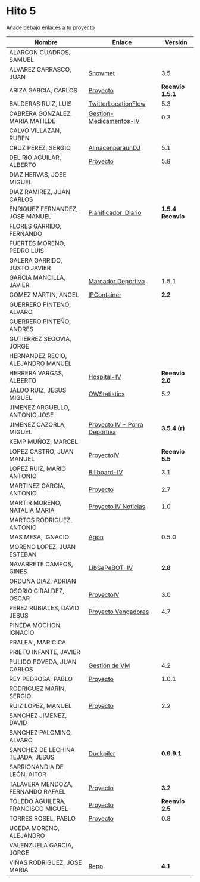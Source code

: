 # Hito 5

Añade debajo enlaces a tu proyecto

| Nombre | Enlace | Versión |
|--------|--------|---------|
| ALARCON CUADROS, SAMUEL| | |
| ALVAREZ CARRASCO, JUAN| [Snowmet](https://github.com/vaderrama/Proyecto-IV) |  3.5 |
| ARIZA GARCIA, CARLOS|[Proyecto](https://github.com/AGCarlos/IV_1819_Proyecto) | **Reenvío 1.5.1** |
| BALDERAS RUIZ, LUIS| [TwitterLocationFlow](https://github.com/luisbalru/TwitterLocationFlow) | 5.3 |
| CABRERA GONZALEZ, MARIA MATILDE|[Gestion-Medicamentos-IV](https://github.com/mati3/Gestion-Medicamentos-IV) | 0.3|
| CALVO VILLAZAN, RUBEN| | |
| CRUZ PEREZ, SERGIO|[AlmacenparaunDJ](https://github.com/SergioCruzPerez/InfraestructuraVirtual.git) | 5.1 |
| DEL RIO AGUILAR, ALBERTO| [Proyecto](https://github.com/berbus/proyectoIV) | 5.8 |
| DIAZ HERVAS, JOSE MIGUEL| | |
| DIAZ RAMIREZ, JUAN CARLOS| | |
| ENRIQUEZ FERNANDEZ, JOSE MANUEL| [Planificador_Diario](https://github.com/jomaenfe/Planificador_diario-IV1819) | **1.5.4 Reenvío** |
| FLORES GARRIDO, FERNANDO| | |
| FUERTES MORENO, PEDRO LUIS| | |
| GALERA GARRIDO, JUSTO JAVIER| | |
| GARCIA MANCILLA, JAVIER|[Marcador Deportivo](https://github.com/JaviMancilla/MarcadorDeportivo_IV1819) | 1.5.1 |
| GOMEZ MARTIN, ANGEL| [IPContainer](https://github.com/harvestcore/IPContainer) | **2.2** |
| GUERRERO PINTEÑO, ALVARO| | |
| GUERRERO PINTEÑO, ANDRES| | |
| GUTIERREZ SEGOVIA, JORGE| | |
| HERNANDEZ RECIO, ALEJANDRO MANUEL| | |
| HERRERA VARGAS, ALBERTO| [Hospital-IV](https://github.com/alberturria/Hospital) | **Reenvío 2.0** |
| JALDO RUIZ, JESUS MIGUEL| [OWStatistics](https://github.com/JmZero/Proyecto-IV) | 5.2 |
| JIMENEZ ARGUELLO, ANTONIO JOSE| | |
| JIMENEZ CAZORLA, MIGUEL| [Proyecto IV - Porra Deportiva](https://github.com/iMiguel10/Proyecto-IV-Porra-Deportiva-)  | **3.5.4 (r)** |
| KEMP MUÑOZ, MARCEL| | |
| LOPEZ CASTRO, JUAN MANUEL|[ProyectoIV](https://github.com/juanmaLC/ProyectoIV)  |**Reenvío 5.5** |
| LOPEZ RUIZ, MARIO ANTONIO| [Billboard-IV](https://github.com/marioanloru/Billboard-IV) | 3.1 |
| MARTINEZ GARCIA, ANTONIO| [Proyecto](https://github.com/antoniomg89/Project-Z) | 2.7 |
| MARTIR MORENO, NATALIA MARIA|[Proyecto IV Noticias](https://github.com/natalia2911/ProyectoIV-BOT)|1.0|
| MARTOS RODRIGUEZ, ANTONIO| | |
| MAS MESA, IGNACIO | [Agon](https://github.com/cronos2/Agon) | 0.5.0 |
| MORENO LOPEZ, JUAN ESTEBAN| | |
| NAVARRETE CAMPOS, GINES|[LibSePeBOT-IV](https://github.com/GinesNC/LibSePeBOT-IV) | **2.8** |
| ORDUÑA DIAZ, ADRIAN| | |
| OSORIO GIRALDEZ, OSCAR|[ProyectoIV](https://github.com/widowert/ProyectoIV)| 3.0 |
| PEREZ RUBIALES, DAVID JESUS| [Proyecto Vengadores](https://github.com/Davidj231996/Proyecto-Vengadores)| 4.7|
| PINEDA MOCHON, IGNACIO| | |
| PRALEA , MARICICA| | |
| PRIETO INFANTE, JAVIER| | |
| PULIDO POVEDA, JUAN CARLOS| [Gestión de VM](https://github.com/jcpulido97/ProyectoIV) | 4.2 |
| REY PEDROSA, PABLO| [Proyecto](https://github.com/PFeynman/proyecto-iv) | 1.0.1 |
| RODRIGUEZ MARIN, SERGIO| | |
| RUIZ LOPEZ, MANUEL | [Proyecto](https://github.com/manoliot/tiempo-aemet-bot) | 2.2 |
| SANCHEZ JIMENEZ, DAVID| | |
| SANCHEZ PALOMINO, ALVARO| | |
| SANCHEZ DE LECHINA TEJADA, JESUS| [Duckpiler](https://github.com/jojelupipa/Duckpiler) | **0.9.9.1** |
| SARRIONANDIA DE LEÓN, AITOR| | |
| TALAVERA MENDOZA, FERNANDO RAFAEL| [Proyecto](https://github.com/Thejokeri/IV-18-19-Proyecto) | **3.2** |
| TOLEDO AGUILERA, FRANCISCO MIGUEL| [Proyecto](https://github.com/maikeltoledo/IV-18-19-Proyecto) | **Reenvío 2.5** |
| TORRES ROSEL, PABLO| [Proyecto](https://github.com/pablotr9/SimuladorBolsa-IV1819) | 0.8 |
| UCEDA MORENO, ALEJANDRO| | |
| VALENZUELA GARCIA, JORGE| | |
| VIÑAS RODRIGUEZ, JOSE MARIA | [Repo](https://github.com/joseviro/ProyectoTPV)| **4.1** |
